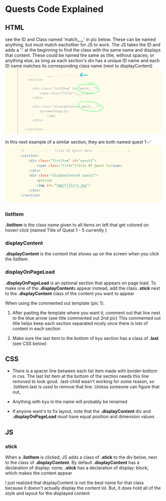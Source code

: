 # Quests Code Explained
## HTML
see the ID and Class named 'match___' in pic below.
These can be named anything, but must match eachother for JS to work. The JS takes the ID and adds a '.' at the beginning to find the class with the same name and displays that content. These could be named the same as title, without spaces; or anything else, as long as each section's div has a unique ID name and each ID name matches its corresponding class name (next to displayContent)
<img src="img/brelaCode1.png">


In this next example of a similar section, they are both named quest 1 ✅
<img src="img/brelaCode2.png">

### listItem ###
<strong>.listItem</strong> is the class name given to all items on left that get colored on hover/ click (named Title of Quest 1 - 5 currently )

### displayContent ###
<strong>.displayContent</strong> is the content that shows up on the screen when you click the listItem

### displayOnPageLoad ###
<strong>.displayOnPageLoad</strong> is an optional section that appears on page load. To make one of the <strong>.displayContent</strong>s appear instead, add the class <strong>.stick</strong> next to the <strong>.displayContent</strong> class of the content you want to appear

When using the commented out template (pic 1):
1) After pasting the template where you want it, comment out that line next to the blue arrow (see title commented out 2nd pic)
This commented out title helps keep each section separated nicely once there is lots of content in each section

2) Make sure the last item to the bottom of kyu section has a class of <strong>.last</strong> (see CSS below)

## CSS ##

* There is a spacer line between each list item made with border-bottom in css. The last list item at the bottom of the section needs this line removed to look good. :last-child wasn't working for some reason, so .listItem.last is used to remove that line. Unless someone can figure that out, 

* Anything with kyu in the name will probably be renamed

* if anyone want's to fix layout, note that the <strong>.displayContent</strong> div and <strong>.displayOnPageLoad</strong> must have equal position and dimension values

## JS ##

### stick ###
When a <strong>.listItem</strong> is clicked, JS adds a class of <strong>.stick</strong> to the div below, next to the class of <strong>.displayContent</strong>. By default <strong>.displayContent</strong> has a declaration of display: none; <strong>.stick</strong> has a declaration of display: block; which makes the content appear

I just realized that displayContent is not the best name for that class because it doesn't actually display the content lol. But, it does hold all of the style and layout for the displayed content